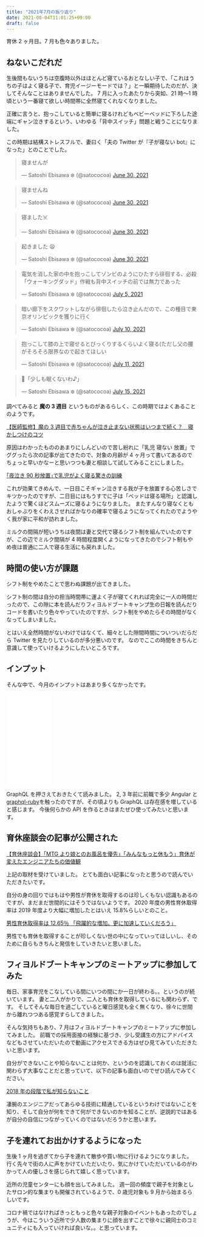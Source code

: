 ```yaml
---
title: "2021年7月の振り返り"
date: 2021-08-04T11:01:25+09:00
draft: false
---
```


育休 2 ヶ月目。7 月も色々ありました。

## ねないこだれだ

生後間もないうちは空腹時以外はほとんど寝ているおとなしい子で、「これはうちの子はよく寝る子で、育児イージーモードでは？」と一瞬期待したのだが、決してそんなことはありませんでした。
7 月に入ったあたりから突如、21 時〜1 時頃という一番寝て欲しい時間帯に全然寝てくれなくなりました。

正確に言うと、抱っこしていると簡単に寝るけれどもベビーベッドに下ろした途端にギャン泣きするという、いわゆる「背中スイッチ」問題と戦うことになりました。

この時期は結構ストレスフルで、妻曰く「夫の Twitter が『子が寝ない bot』になった」とのことでした。

<blockquote class="twitter-tweet"><p lang="ja" dir="ltr">寝ませんが</p>&mdash; Satoshi Ebisawa ❄️ (@satococoa) <a href="https://twitter.com/satococoa/status/1410242014713552901?ref_src=twsrc%5Etfw">June 30, 2021</a></blockquote> <script async src="https://platform.twitter.com/widgets.js" charset="utf-8"></script>

<blockquote class="twitter-tweet"><p lang="ja" dir="ltr">寝ませんね</p>&mdash; Satoshi Ebisawa ❄️ (@satococoa) <a href="https://twitter.com/satococoa/status/1410248845821239296?ref_src=twsrc%5Etfw">June 30, 2021</a></blockquote> <script async src="https://platform.twitter.com/widgets.js" charset="utf-8"></script>

<blockquote class="twitter-tweet"><p lang="ja" dir="ltr">寝ました☠️</p>&mdash; Satoshi Ebisawa ❄️ (@satococoa) <a href="https://twitter.com/satococoa/status/1410252796700487687?ref_src=twsrc%5Etfw">June 30, 2021</a></blockquote> <script async src="https://platform.twitter.com/widgets.js" charset="utf-8"></script>

<blockquote class="twitter-tweet"><p lang="ja" dir="ltr">起きました 😫</p>&mdash; Satoshi Ebisawa ❄️ (@satococoa) <a href="https://twitter.com/satococoa/status/1410255422934577159?ref_src=twsrc%5Etfw">June 30, 2021</a></blockquote> <script async src="https://platform.twitter.com/widgets.js" charset="utf-8"></script>

<blockquote class="twitter-tweet"><p lang="ja" dir="ltr">電気を消した家の中を抱っこしてゾンビのようにひたすら徘徊する、必殺「ウォーキングダッド」作戦も背中スイッチの前では無力であった</p>&mdash; Satoshi Ebisawa ❄️ (@satococoa) <a href="https://twitter.com/satococoa/status/1412042663700832264?ref_src=twsrc%5Etfw">July 5, 2021</a></blockquote> <script async src="https://platform.twitter.com/widgets.js" charset="utf-8"></script>

<blockquote class="twitter-tweet"><p lang="ja" dir="ltr">暗い廊下をスクワットしながら徘徊したら泣き止んだので、この種目で東京オリンピックを獲りに行く</p>&mdash; Satoshi Ebisawa ❄️ (@satococoa) <a href="https://twitter.com/satococoa/status/1413869560973852677?ref_src=twsrc%5Etfw">July 10, 2021</a></blockquote> <script async src="https://platform.twitter.com/widgets.js" charset="utf-8"></script>

<blockquote class="twitter-tweet"><p lang="ja" dir="ltr">抱っこして膝の上で寝せるとびっくりするくらいよく寝る(ただし父の腰がそろそろ限界なので起きてほしい</p>&mdash; Satoshi Ebisawa ❄️ (@satococoa) <a href="https://twitter.com/satococoa/status/1414229173669822467?ref_src=twsrc%5Etfw">July 11, 2021</a></blockquote> <script async src="https://platform.twitter.com/widgets.js" charset="utf-8"></script>

<blockquote class="twitter-tweet"><p lang="ja" dir="ltr">👶「少しも眠くないわ♪」</p>&mdash; Satoshi Ebisawa ❄️ (@satococoa) <a href="https://twitter.com/satococoa/status/1415623359128170497?ref_src=twsrc%5Etfw">July 15, 2021</a></blockquote> <script async src="https://platform.twitter.com/widgets.js" charset="utf-8"></script>

調べてみると **魔の 3 週目** というものがあるらしく、この時期ではよくあることのようです。

[【医師監修】魔の 3 週目で赤ちゃんが泣き止まない状態はいつまで続く？　寝かしつけのコツ](https://woman.mynavi.jp/kosodate/articles/10449)

原因はわかったもののあまりにしんどいので苦し紛れに「乳児 寝ない 放置」でググったら次の記事が出てきたので、対象の月齢が 4 ヶ月って書いてあるのでちょっと早いかなーと思いつつも妻と相談して試してみることにしました。

[｢夜泣き 90 秒放置｣で乳児がよく寝る驚きの訓練](https://toyokeizai.net/articles/-/393661)

これが効果てきめんで、一日目こそギャン泣きする我が子を放置する心苦しさでキツかったのですが、二日目にはもうすでに子は「ベッドは寝る場所」と認識したようで驚くほどスムーズに寝るようになりました。
またすんなり寝なくともおしゃぶりをくわえさせればかなりの確率で寝るようになってくれたのでようやく我が家に平和が訪れました。

ミルクの間隔が短いうちは夜間は妻と交代で寝るシフト制を組んでいたのですが、この辺でミルク間隔が 4 時間程度開くようになってきたのでシフト制もやめ夜は普通に二人で寝る生活にも戻れました。

## 時間の使い方が課題

シフト制をやめたことで思わぬ課題が出てきました。

シフト制の間は自分の担当時間帯に運よく子が寝てくれれば完全に一人の時間だったので、この隙に本を読んだりフィヨルドブートキャンプ生の日報を読んだりコードを書いたり色々やっていたのですが、シフト制をやめたらその時間がなくなってしまいました。

とはいえ全然時間がないわけではなくて、細々とした隙間時間についついだらだら Twitter を見たりしているのが多分悪いのです。
なのでここの時間をきちんと意識して使っていけるようにしたいところです。

## インプット

そんな中で、今月のインプットはあまり多くなかったです。

<iframe style="width:120px;height:240px;" marginwidth="0" marginheight="0" scrolling="no" frameborder="0" src="//rcm-fe.amazon-adsystem.com/e/cm?lt1=_blank&bc1=000000&IS2=1&bg1=FFFFFF&fc1=000000&lc1=0000FF&t=satococoa-22&language=ja_JP&o=9&p=8&l=as4&m=amazon&f=ifr&ref=as_ss_li_til&asins=B098WVGCZR&linkId=ceb746133bd42cb3271d66cf956064f0"></iframe>

GraphQL を押さえておきたくて読みました。
2, 3 年前に前職で多少 Angular と[graphql-ruby](https://github.com/rmosolgo/graphql-ruby)を触ったのですが、その頃よりも GraphQL は存在感を増していると感じます。
今後何らかの API を作るときはまたぜひ使ってみたいと思います。

## 育休座談会の記事が公開された

[【育休座談会】「MTG より娘とのお風呂を優先」「みんなもっと休もう」育休が変えたエンジニアたちの価値観](https://type.jp/et/feature/17042/)

上記の取材を受けていました。
とても面白い記事になったと思うので読んでいただきたいです。

自分の身の回りではもはや男性が育休を取得するのは珍しくもない認識もあるのですが、まだまだ世間的にはそうではないようです。
2020 年度の男性育休取得率は 2019 年度より大幅に増加したとはいえ 15.8%らしいとのこと。

[男性育休取得率は 12.65％ 「飛躍的な増加。更に加速していくだろう」](https://www.huffingtonpost.jp/entry/story_jp_6104a579e4b0f9b5a2338a6d)

男性でも育休を取得することが珍しくない世の中になっていってほしいし、そのために自らもきちんと発信をしていきたいと思いました。

## フィヨルドブートキャンプのミートアップに参加してみた

毎日、家事育児をこなしている間にいつの間にか一日が終わる。。というのが続いています。
妻と二人がかりで、二人とも育休を取得しているにも関わらず、です。
そしてそんな毎日を過ごしていると曜日感覚も全く無くなり、徐々に世間から離れつつある感覚すらしてきました。

そんな気持ちもあり、7 月はフィヨルドブートキャンプのミートアップに参加してみました。
前職での採用面接の経験に基づき、少し受講生の方にアドバイスなどもさせていただいたので動画にアクセスできる方はぜひ見てみていただきたいと思います。

自分ができないことや知らないことは何か、というのを認識しておくのは就活に関わらず大事なことだと思っていて、以下の記事も面白いのでぜひ読んでみてください。

[2018 年の段階で私が知らないこと](https://overreacted.io/ja/things-i-dont-know-as-of-2018/)

凄腕のエンジニアだってあらゆる技術に精通しているというわけではないことを知り、そして自分が何をできて何ができないのかを知ることが、逆説的ではあるが自分の自信につながっていくのではないだろうかと思います。

## 子を連れてお出かけするようになった

生後 1 ヶ月を過ぎてから子を連れて散歩や買い物に行けるようになりました。
行く先々で街の人に声をかけていただいたり、気にかけていただいているのがわかって人の優しさを感じられて嬉しく思っています。

近所の児童センターにも顔を出してみました。
週一回の頻度で親子を対象としたサロン的な集まりも開催されているようで、0 歳児対象も 9 月から始まるらしいです。

コロナ禍ではなければきっともっと色々な親子対象のイベントもあったのでしょうが、今はこういう近所で少人数の集まりに顔を出すことで徐々に親同士のコミュニティにも入っていければ良いな。。と思っています。
